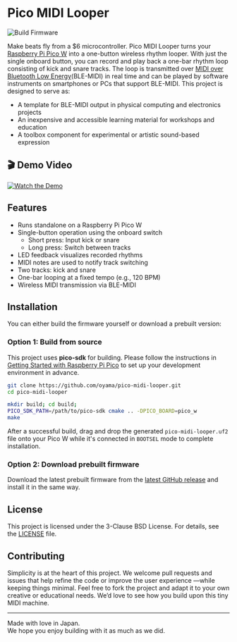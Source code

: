 # Pico MIDI Looper
![Build Firmware](https://github.com/oyama/pico-midi-looper/actions/workflows/build-firmware.yml/badge.svg)

Make beats fly from a $6 microcontroller.
Pico MIDI Looper turns your [Raspberry Pi Pico W](https://www.raspberrypi.com/products/raspberry-pi-pico/) into a one-button wireless rhythm looper.
With just the single onboard button, you can record and play back a one-bar rhythm loop consisting of kick and snare tracks. The loop is transmitted over [MIDI
over Bluetooth Low Energy](https://midi.org/midi-over-bluetooth-low-energy-ble-midi)(BLE-MIDI) in real time and can be played by software instruments on smartphones or PCs that support BLE-MIDI.
This project is designed to serve as:

- A template for BLE-MIDI output in physical computing and electronics projects
- An inexpensive and accessible learning material for workshops and education
- A toolbox component for experimental or artistic sound-based expression

## 🎬 Demo Video

[![Watch the Demo](https://img.youtube.com/vi/biRl0yx8jz4/0.jpg)](https://www.youtube.com/watch?v=biRl0yx8jz4)

## Features

- Runs standalone on a Raspberry Pi Pico W
- Single-button operation using the onboard switch
  - Short press: Input kick or snare
  - Long press: Switch between tracks
- LED feedback visualizes recorded rhythms
- MIDI notes are used to notify track switching
- Two tracks: kick and snare
- One-bar looping at a fixed tempo (e.g., 120 BPM)
- Wireless MIDI transmission via BLE-MIDI

## Installation

You can either build the firmware yourself or download a prebuilt version:

### Option 1: Build from source

This project uses **pico-sdk** for building. Please follow the instructions in [Getting Started with Raspberry Pi Pico](https://datasheets.raspberrypi.com/pico/getting-started-with-pico.pdf) to set up your development environment in advance.

```bash
git clone https://github.com/oyama/pico-midi-looper.git
cd pico-midi-looper

mkdir build; cd build;
PICO_SDK_PATH=/path/to/pico-sdk cmake .. -DPICO_BOARD=pico_w
make
```

After a successful build, drag and drop the generated `pico-midi-looper.uf2` file onto your Pico W while it's connected in `BOOTSEL` mode to complete installation.

### Option 2: Download prebuilt firmware

Download the latest prebuilt firmware from the [latest GitHub release](https://github.com/oyama/pico-midi-looper/releases/latest) and install it in the same way.

## License

This project is licensed under the 3-Clause BSD License. For details, see the [LICENSE](LICENSE.md) file.

## Contributing

Simplicity is at the heart of this project.
We welcome pull requests and issues that help refine the code or improve the user experience —while keeping things minimal.
Feel free to fork the project and adapt it to your own creative or educational needs.
We’d love to see how you build upon this tiny MIDI machine.

---
Made with love in Japan.  
We hope you enjoy building with it as much as we did.
